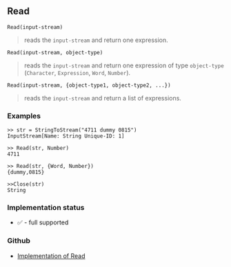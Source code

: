 ## Read

```
Read(input-stream)
```

> reads the `input-stream` and return one expression.

```
Read(input-stream, object-type)
```

> reads the `input-stream` and return one expression of type `object-type` (`Character`, `Expression`, `Word`, `Number`).

```
Read(input-stream, {object-type1, object-type2, ...})
```

> reads the `input-stream` and return a list of expressions.

### Examples

``` 
>> str = StringToStream("4711 dummy 0815")
InputStream[Name: String Unique-ID: 1]

>> Read(str, Number) 
4711

>> Read(str, {Word, Number})
{dummy,0815}

>>Close(str) 
String 
```






### Implementation status

* &#x2705; - full supported

### Github

* [Implementation of Read](https://github.com/axkr/symja_android_library/blob/master/symja_android_library/matheclipse-core/src/main/java/org/matheclipse/core/builtin/FileFunctions.java#L910) 
